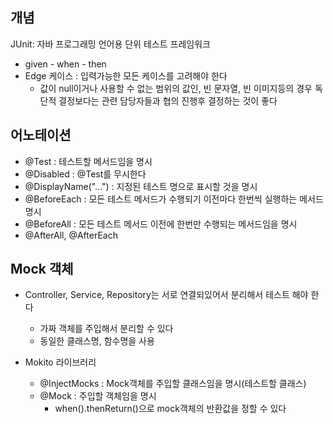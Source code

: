 ## 개념
JUnit: 자바 프로그래밍 언어용 단위 테스트 프레임워크

- given - when - then
- Edge 케이스 : 입력가능한 모든 케이스를 고려해야 한다
	- 값이 null이거나 사용할 수 없는 범위의 값인, 빈 문자열, 빈 이미지등의  경우 독단적 결정보다는 관련 담당자들과 협의 진행후 결정하는 것이 좋다
	

## 어노테이션
- @Test : 테스트할 메서드임을 명시
- @Disabled : @Test를 무시한다
- @DisplayName("...") : 지정된 테스트 명으로 표시할 것을 명시
- @BeforeEach : 모든 테스트 메서드가 수행되기 이전마다 한번씩 실행하는 메서드 명시
- @BeforeAll : 모든 테스트 메서드 이전에 한번만 수행되는 메서드임을 명시
- @AfterAll, @AfterEach


## Mock 객체 
- Controller, Service, Repository는 서로 연결되있어서 분리해서 테스트 해야 한다
	- 가짜 객체를 주입해서 분리할 수 있다
	- 동일한 클래스명, 함수명을 사용

- Mokito 라이브러리
	- @InjectMocks : Mock객체를 주입할 클래스임을 명시(테스트할 클래스)
	- @Mock : 주입할 객체임을 명시
		- when().thenReturn()으로 mock객체의 반환값을 정할 수 있다
